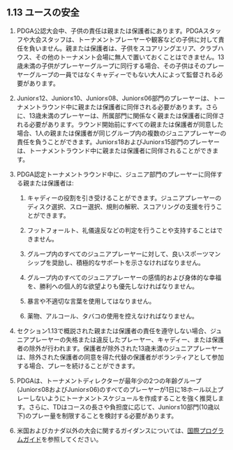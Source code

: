 ## 1.13 ユースの安全

1. PDGA公認大会中、子供の責任は親または保護者にあります。PDGAスタッフや大会スタッフは、トーナメントプレーヤーや観客などの子供に対して責任を負いません。親または保護者は、子供をスコアリングエリア、クラブハウス、その他のトーナメント会場に無人で置いておくことはできません。13歳未満の子供がプレーヤーグループに同行する場合、その子供はそのプレーヤーグループの一員ではなくキャディーでもない大人によって監督される必要があります。

1. Junior≤12、Junior≤10、Junior≤08、Junior≤06部門のプレーヤーは、トーナメントラウンド中に親または保護者に同伴される必要があります。さらに、13歳未満のプレーヤーは、所属部門に関係なく親または保護者に同伴される必要があります。ラウンド開始前にすべての親または保護者が同意した場合、1人の親または保護者が同じグループ内の複数のジュニアプレーヤーの責任を負うことができます。Junior≤18およびJunior≤15部門のプレーヤーは、トーナメントラウンド中に親または保護者に同伴されることができます。

1. PDGA認定トーナメントラウンド中に、ジュニア部門のプレーヤーに同伴する親または保護者は:

    1. キャディーの役割を引き受けることができます。ジュニアプレーヤーのディスク選択、スロー選択、規則の解釈、スコアリングの支援を行うことができます。

    1. フットフォールト、礼儀違反などの判定を行うことや支持することはできません。

    1. グループ内のすべてのジュニアプレーヤーに対して、良いスポーツマンシップを奨励し、積極的なサポートを示さなければなりません。

    1. グループ内のすべてのジュニアプレーヤーの感情的および身体的な幸福を、勝利への個人的な欲望よりも優先しなければなりません。

    1. 暴言や不適切な言葉を使用してはなりません。

    1. 薬物、アルコール、タバコの使用を控えなければなりません。

1. セクション1.13で概説された親または保護者の責任を遵守しない場合、ジュニアプレーヤーの失格または違反したプレーヤー、キャディー、または保護者の除外が行われます。保護者が除外された13歳未満のジュニアプレーヤーは、除外された保護者の同意を得た代替の保護者がボランティアとして参加する場合、プレーを続けることができます。

1. PDGAは、トーナメントディレクターが最年少の2つの年齢グループ(Junior≤08およびJunior≤06)のすべてのプレーヤーが1日に18ホール以上プレーしないようにトーナメントスケジュールを作成することを強く推奨します。さらに、TDはコースの長さや負担度に応じて、Junior≤10部門(10歳以下)のプレー量を制限することを検討する必要があります。

1. 米国およびカナダ以外の大会に関するガイダンスについては、[国際プログラムガイド]()を参照してください。
